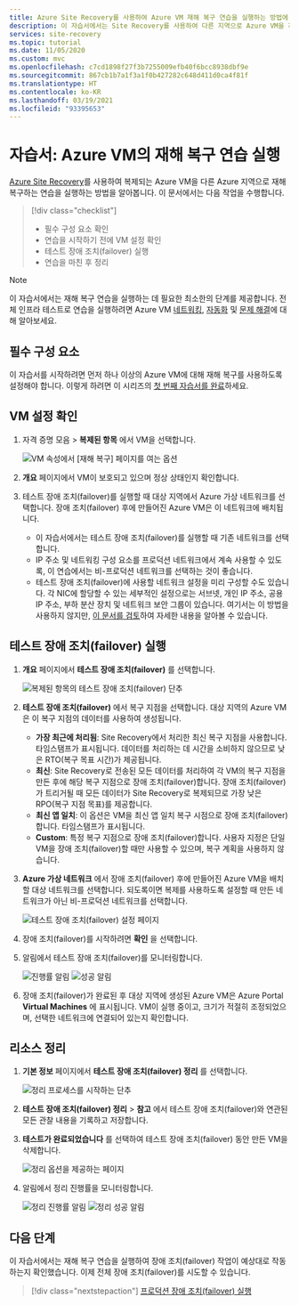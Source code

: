 ```yaml
---
title: Azure Site Recovery를 사용하여 Azure VM 재해 복구 연습을 실행하는 방법에 대한 자습서
description: 이 자습서에서는 Site Recovery를 사용하여 다른 지역으로 Azure VM을 재해 복구하는 연습을 실행합니다.
services: site-recovery
ms.topic: tutorial
ms.date: 11/05/2020
ms.custom: mvc
ms.openlocfilehash: c7cd1898f27f3b7255009efb40f6bcc8938dbf9e
ms.sourcegitcommit: 867cb1b7a1f3a1f0b427282c648d411d0ca4f81f
ms.translationtype: HT
ms.contentlocale: ko-KR
ms.lasthandoff: 03/19/2021
ms.locfileid: "93395653"
---
```

# <a name="tutorial-run-a-disaster-recovery-drill-for-azure-vms"></a>자습서: Azure VM의 재해 복구 연습 실행

[Azure Site Recovery](site-recovery-overview.md)를 사용하여 복제되는 Azure VM을 다른 Azure 지역으로 재해 복구하는 연습을 실행하는 방법을 알아봅니다. 이 문서에서는 다음 작업을 수행합니다.

> [!div class="checklist"]
> * 필수 구성 요소 확인
> * 연습을 시작하기 전에 VM 설정 확인
> * 테스트 장애 조치(failover) 실행
> * 연습을 마친 후 정리


> [!NOTE]
> 이 자습서에서는 재해 복구 연습을 실행하는 데 필요한 최소한의 단계를 제공합니다. 전체 인프라 테스트로 연습을 실행하려면 Azure VM [네트워킹](azure-to-azure-about-networking.md), [자동화](azure-to-azure-powershell.md) 및 [문제 해결](azure-to-azure-troubleshoot-errors.md)에 대해 알아보세요.

## <a name="prerequisites"></a>필수 구성 요소

이 자습서를 시작하려면 먼저 하나 이상의 Azure VM에 대해 재해 복구를 사용하도록 설정해야 합니다. 이렇게 하려면 이 시리즈의 [첫 번째 자습서를 완료](azure-to-azure-tutorial-enable-replication.md)하세요.

## <a name="verify-vm-settings"></a>VM 설정 확인

1. 자격 증명 모음 > **복제된 항목** 에서 VM을 선택합니다.

    ![VM 속성에서 [재해 복구] 페이지를 여는 옵션](./media/azure-to-azure-tutorial-dr-drill/vm-settings.png)

2. **개요** 페이지에서 VM이 보호되고 있으며 정상 상태인지 확인합니다.
3. 테스트 장애 조치(failover)를 실행할 때 대상 지역에서 Azure 가상 네트워크를 선택합니다. 장애 조치(failover) 후에 만들어진 Azure VM은 이 네트워크에 배치됩니다. 

    - 이 자습서에서는 테스트 장애 조치(failover)를 실행할 때 기존 네트워크를 선택합니다.
    - IP 주소 및 네트워킹 구성 요소를 프로덕션 네트워크에서 계속 사용할 수 있도록, 이 연습에서는 비-프로덕션 네트워크를 선택하는 것이 좋습니다.
   - 테스트 장애 조치(failover)에 사용할 네트워크 설정을 미리 구성할 수도 있습니다. 각 NIC에 할당할 수 있는 세부적인 설정으로는 서브넷, 개인 IP 주소, 공용 IP 주소, 부하 분산 장치 및 네트워크 보안 그룹이 있습니다. 여기서는 이 방법을 사용하지 않지만, [이 문서를 검토](azure-to-azure-customize-networking.md#customize-failover-and-test-failover-networking-configurations)하여 자세한 내용을 알아볼 수 있습니다.


## <a name="run-a-test-failover"></a>테스트 장애 조치(failover) 실행


1. **개요** 페이지에서 **테스트 장애 조치(failover)** 를 선택합니다.

    
    ![복제된 항목의 테스트 장애 조치(failover) 단추](./media/azure-to-azure-tutorial-dr-drill/test-failover-button.png)

2. **테스트 장애 조치(failover)** 에서 복구 지점을 선택합니다. 대상 지역의 Azure VM은 이 복구 지점의 데이터를 사용하여 생성됩니다.
  
   - **가장 최근에 처리됨**: Site Recovery에서 처리한 최신 복구 지점을 사용합니다. 타임스탬프가 표시됩니다. 데이터를 처리하는 데 시간을 소비하지 않으므로 낮은 RTO(복구 목표 시간)가 제공됩니다.
   -  **최신**: Site Recovery로 전송된 모든 데이터를 처리하여 각 VM의 복구 지점을 만든 후에 해당 복구 지점으로 장애 조치(failover)합니다. 장애 조치(failover)가 트리거될 때 모든 데이터가 Site Recovery로 복제되므로 가장 낮은 RPO(복구 지점 목표)를 제공합니다.
   - **최신 앱 일치**: 이 옵션은 VM을 최신 앱 일치 복구 시점으로 장애 조치(failover)합니다. 타임스탬프가 표시됩니다.
   - **Custom**: 특정 복구 지점으로 장애 조치(failover)합니다. 사용자 지정은 단일 VM을 장애 조치(failover)할 때만 사용할 수 있으며, 복구 계획을 사용하지 않습니다.

3. **Azure 가상 네트워크** 에서 장애 조치(failover) 후에 만들어진 Azure VM을 배치할 대상 네트워크를 선택합니다. 되도록이면 복제를 사용하도록 설정할 때 만든 네트워크가 아닌 비-프로덕션 네트워크를 선택합니다.

    ![테스트 장애 조치(failover) 설정 페이지](./media/azure-to-azure-tutorial-dr-drill/test-failover-settings.png)    

4. 장애 조치(failover)를 시작하려면 **확인** 을 선택합니다.
5. 알림에서 테스트 장애 조치(failover)를 모니터링합니다.

    ![진행률 알림](./media/azure-to-azure-tutorial-dr-drill/notification-start-test-failover.png) ![성공 알림](./media/azure-to-azure-tutorial-dr-drill/notification-finish-test-failover.png)     


5. 장애 조치(failover)가 완료된 후 대상 지역에 생성된 Azure VM은 Azure Portal **Virtual Machines** 에 표시됩니다. VM이 실행 중이고, 크기가 적절히 조정되었으며, 선택한 네트워크에 연결되어 있는지 확인합니다.

## <a name="clean-up-resources"></a>리소스 정리

1. **기본 정보** 페이지에서 **테스트 장애 조치(failover) 정리** 를 선택합니다.

    ![정리 프로세스를 시작하는 단추](./media/azure-to-azure-tutorial-dr-drill/select-cleanup.png)

2. **테스트 장애 조치(failover) 정리** > **참고** 에서 테스트 장애 조치(failover)와 연관된 모든 관찰 내용을 기록하고 저장합니다. 
3. **테스트가 완료되었습니다** 를 선택하여 테스트 장애 조치(failover) 동안 만든 VM을 삭제합니다.

    ![정리 옵션을 제공하는 페이지](./media/azure-to-azure-tutorial-dr-drill/cleanup-failover.png)

4. 알림에서 정리 진행률을 모니터링합니다.

    ![정리 진행률 알림](./media/azure-to-azure-tutorial-dr-drill/notification-start-cleanup.png) ![정리 성공 알림](./media/azure-to-azure-tutorial-dr-drill/notification-finish-cleanup.png)

## <a name="next-steps"></a>다음 단계

이 자습서에서는 재해 복구 연습을 실행하여 장애 조치(failover) 작업이 예상대로 작동하는지 확인했습니다. 이제 전체 장애 조치(failover)를 시도할 수 있습니다.

> [!div class="nextstepaction"]
> [프로덕션 장애 조치(failover) 실행](azure-to-azure-tutorial-failover-failback.md)
